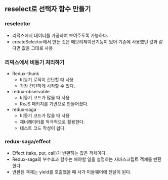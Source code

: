 ## reselect로 선택자 함수 만들기

### reselector

- 리덕스에서 데이터를 가공하여 보여주도록 가능하다.
- createSelector에서 만든 것은 메모리제이션기능이 있어 기존에 사용했던 값과 같다면 값을 그대로 사용



### 리덕스에서 비동기 처리하기

- Redux-thunk
  - 비동기 로직이 간단할 때 사용
  - 가장 간단하게 시작할 수 있다.
- redux-observable
  - 비동기 코드가 많을 때 사용
  - RxJS 패키지를 기반으로 만들어졌다.
- redux-saga
  - 비동기 코드가 많을 때 사용
  - 제너레이터를 적극적으로 활용한다.
  - 테스트 코드 작성이 쉽다.



### redux-saga/effect

- Effect (take, put, call)가 반환하는 값은 객체이다.
- Redux-saga의 부수효과 함수는 해야할 일을 설명하는 자바스크립트 객체를 반환한다.
- 반환된 객체는 yield를 호출했을 때 사가 미들웨어에 전달이 된다.
